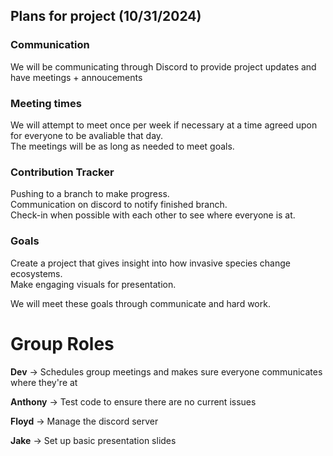## Plans for project (10/31/2024)

### Communication

We will be communicating through Discord to provide project updates and have meetings + annoucements

### Meeting times

We will attempt to meet once per week if necessary at a time agreed upon for everyone to be avaliable that day.<br>
The meetings will be as long as needed to meet goals.

### Contribution Tracker

Pushing to a branch to make progress.<br>
Communication on discord to notify finished branch.<br>
Check-in when possible with each other to see where everyone is at.

### Goals

Create a project that gives insight into how invasive species change ecosystems.<br>
Make engaging visuals for presentation.

We will meet these goals through communicate and hard work.

# Group Roles

**Dev** -> Schedules group meetings and makes sure everyone communicates where they're at

**Anthony** -> Test code to ensure there are no current issues

**Floyd** -> Manage the discord server

**Jake** -> Set up basic presentation slides
